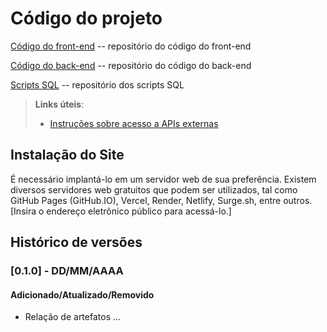 # Código do projeto


[Código do front-end](../src/front-end) -- repositório do código do front-end

[Código do back-end](../src/back)  -- repositório do código do back-end

[Scripts SQL](../src/db)  -- repositório dos scripts SQL

> **Links úteis**:
> - [Instruções sobre acesso a APIs externas](https://github.com/ICEI-PUC-Minas-PMV-SI/WebApplicationProject-Template/blob/main/help/apis.md)


## Instalação do Site

É necessário implantá-lo em um servidor web de sua preferência. Existem diversos servidores web gratuitos que podem ser utilizados, tal como GitHub Pages (GitHub.IO), Vercel, Render, Netlify, Surge.sh, entre outros. [Insira o endereço eletrônico público para acessá-lo.] 

## Histórico de versões

### [0.1.0] - DD/MM/AAAA
#### Adicionado/Atualizado/Removido
- Relação de artefatos ... 
